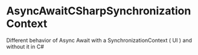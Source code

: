 # AsyncAwaitCSharpSynchronizationContext
Different behavior of Async Await with a SynchronizationContext ( UI ) and without it in C#
